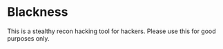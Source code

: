 # Blackness
This is a stealthy recon hacking tool for hackers. Please use this for good purposes only.

